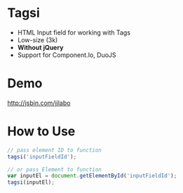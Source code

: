 # Tagsi

* HTML Input field for working with Tags
* Low-size (3k)
* <b>Without jQuery</b>
* Support for Component.Io, DuoJS

# Demo

http://jsbin.com/jilabo

# How to Use

```javascript
// pass element ID to function
tagsi('inputFieldId');

// or pass Element to function
var inputEl = document.getElementById('inputFieldId');
tagsi(inputEl);
```
